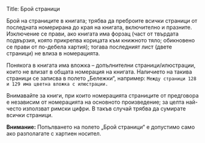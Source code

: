Title: Брой страници

Брой на страниците в книгата; трябва да преброите всички страници от последната номерирана до края на книгата, включително и празните.
Изключение се прави, ако книгата има форзац (част от твърдата подвързия, която прикрепва корицата към книжното тяло; обикновено се прави от по-дебела хартия); тогава последният лист (двете страници) не влиза в номерацията.

Понякога в книгата има вложка – допълнителни страници/илюстрации, които не влизат в общата номерация на книгата. Наличието на такива страници се записва в полето „Бележки“, например: `Между страници 128 и 129 има цветна вложка с илюстрации.`

Внимавайте за книги, при които номерацията страниците от предговора е независим от номерацията на основното произведение; за целта най-често използват римски цифри. В такъв случай трябва да сумирате всички страници.

**Внимание:** Попълването на полето „Брой страници“ е допустимо само ако разполагате с хартиен носител.

